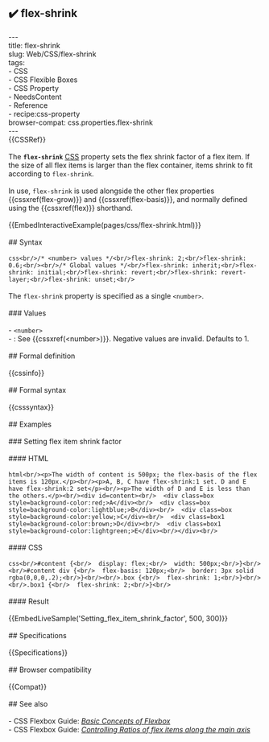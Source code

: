 ## ✔️ flex-shrink 
 ---<br/>title: flex-shrink<br/>slug: Web/CSS/flex-shrink<br/>tags:<br/>  - CSS<br/>  - CSS Flexible Boxes<br/>  - CSS Property<br/>  - NeedsContent<br/>  - Reference<br/>  - recipe:css-property<br/>browser-compat: css.properties.flex-shrink<br/>---<br/>{{CSSRef}}<br/><br/>The **`flex-shrink`** [CSS](/en-US/docs/Web/CSS) property sets the flex shrink factor of a flex item. If the size of all flex items is larger than the flex container, items shrink to fit according to `flex-shrink`.<br/><br/>In use, `flex-shrink` is used alongside the other flex properties {{cssxref(flex-grow)}} and {{cssxref(flex-basis)}}, and normally defined using the {{cssxref(flex)}} shorthand.<br/><br/>{{EmbedInteractiveExample(pages/css/flex-shrink.html)}}<br/><br/>## Syntax<br/><br/>```css<br/>/* <number> values */<br/>flex-shrink: 2;<br/>flex-shrink: 0.6;<br/><br/>/* Global values */<br/>flex-shrink: inherit;<br/>flex-shrink: initial;<br/>flex-shrink: revert;<br/>flex-shrink: revert-layer;<br/>flex-shrink: unset;<br/>```<br/><br/>The `flex-shrink` property is specified as a single `<number>`.<br/><br/>### Values<br/><br/>- `<number>`<br/>  - : See {{cssxref(&lt;number&gt;)}}. Negative values are invalid. Defaults to 1.<br/><br/>## Formal definition<br/><br/>{{cssinfo}}<br/><br/>## Formal syntax<br/><br/>{{csssyntax}}<br/><br/>## Examples<br/><br/>### Setting flex item shrink factor<br/><br/>#### HTML<br/><br/>```html<br/><p>The width of content is 500px; the flex-basis of the flex items is 120px.</p><br/><p>A, B, C have flex-shrink:1 set. D and E have flex-shrink:2 set</p><br/><p>The width of D and E is less than the others.</p><br/><div id=content><br/>  <div class=box style=background-color:red;>A</div><br/>  <div class=box style=background-color:lightblue;>B</div><br/>  <div class=box style=background-color:yellow;>C</div><br/>  <div class=box1 style=background-color:brown;>D</div><br/>  <div class=box1 style=background-color:lightgreen;>E</div><br/></div><br/>```<br/><br/>#### CSS<br/><br/>```css<br/>#content {<br/>  display: flex;<br/>  width: 500px;<br/>}<br/><br/>#content div {<br/>  flex-basis: 120px;<br/>  border: 3px solid rgba(0,0,0,.2);<br/>}<br/><br/>.box {<br/>  flex-shrink: 1;<br/>}<br/><br/>.box1 {<br/>  flex-shrink: 2;<br/>}<br/>```<br/><br/>#### Result<br/><br/>{{EmbedLiveSample('Setting_flex_item_shrink_factor', 500, 300)}}<br/><br/>## Specifications<br/><br/>{{Specifications}}<br/><br/>## Browser compatibility<br/><br/>{{Compat}}<br/><br/>## See also<br/><br/>- CSS Flexbox Guide: _[Basic Concepts of Flexbox](/en-US/docs/Web/CSS/CSS_Flexible_Box_Layout/Basic_Concepts_of_Flexbox)_<br/>- CSS Flexbox Guide: _[Controlling Ratios of flex items along the main axis](/en-US/docs/Web/CSS/CSS_Flexible_Box_Layout/Controlling_Ratios_of_Flex_Items_Along_the_Main_Ax)_<br/>